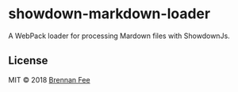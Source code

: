 # showdown-markdown-loader

A WebPack loader for processing Mardown files with ShowdownJs.

## License

MIT © 2018 [Brennan Fee](https://github.com/brennanfee)
